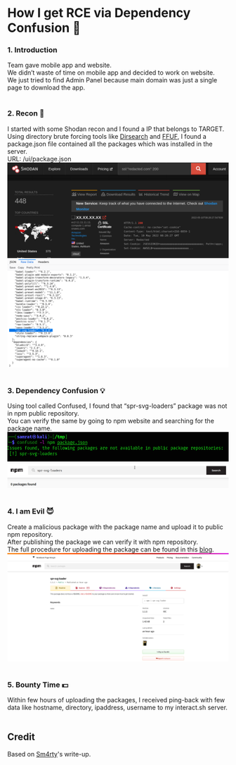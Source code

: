 # How I get RCE via Dependency Confusion 💎

### 1. Introduction
Team gave mobile app and website.</br>
We didn’t waste of time on mobile app and decided to work on website.</br>
We just tried to find Admin Panel because main domain was just a single page to download the app.
</br>&nbsp;

### 2. Recon 🔦
I started with some Shodan recon and I found a IP that belongs to TARGET.</br>
Using directory brute forcing tools like [Dirsearch](https://github.com/maurosoria/dirsearch) and [FFUF](https://github.com/ffuf/ffuf), I found a package.json file contained all the packages which was installed in the server.</br>
URL: /ui/package.json
![img](./../images/20220517-1.png)
![img](./../images/20220517-2.png)
</br>&nbsp;

### 3. Dependency Confusion 💡
Using tool called Confused, I found that “spr-svg-loaders” package was not in npm public repository.</br>
You can verify the same by going to npm website and searching for the package name.
![img](./../images/20220517-3.png)
![img](./../images/20220517-4.png)
</br>&nbsp;

### 4. I am Evil 😈
Create a malicious package with the package name and upload it to public npm repository.</br>
After publishing the package we can verify it with npm repository.</br>
The full procedure for uploading the package can be found in this [blog](https://dhiyaneshgeek.github.io/web/security/2021/09/04/dependency-confusion/).</br>
![img](./../images/20220517-5.png)
</br>&nbsp;

### 5. Bounty Time 💵
Within few hours of uploading the packages, I received ping-back with few data like hostname, directory, ipaddress, username to my interact.sh server.
</br>&nbsp;

## Credit
Based on [Sm4rty](https://systemweakness.com/rce-via-dependency-confusion-e0ed2a127013)'s write-up.
